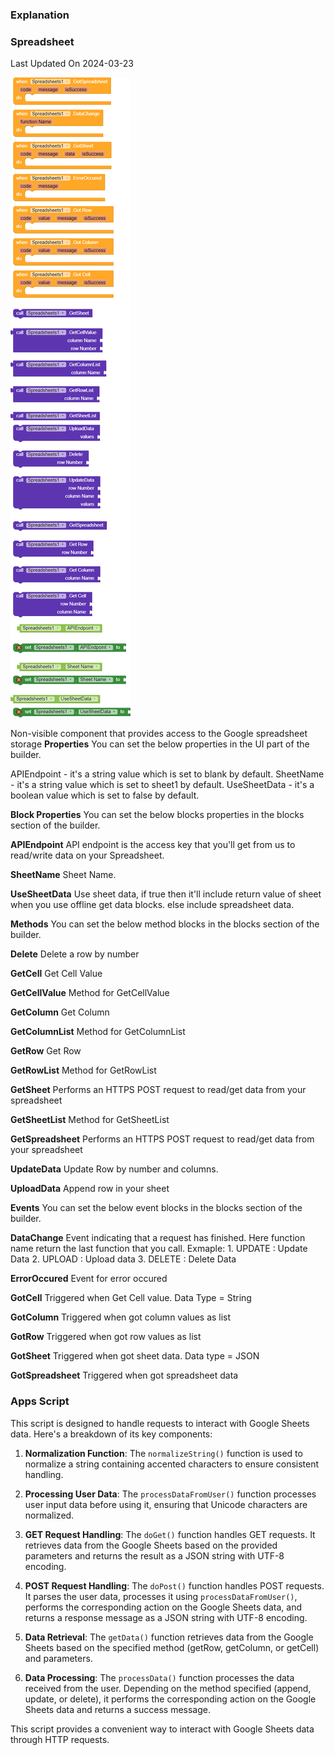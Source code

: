 ### Explanation
### Spreadsheet
Last Updated On 2024-03-23

![Blocks](/images/blocks.png)


Non-visible component that provides access to the Google spreadsheet storage
**Properties**
You can set the below properties in the UI part of the builder.

APIEndpoint - it's a string value which is set to blank by default.
SheetName - it's a string value which is set to sheet1 by default.
UseSheetData - it's a boolean value which is set to false by default.

**Block Properties**
You can set the below blocks properties in the blocks section of the builder.

**APIEndpoint**
API endpoint is the access key that you'll get from us to read/write data on your Spreadsheet.


**SheetName**
Sheet Name.


**UseSheetData**
Use sheet data, if true then it'll include return value of sheet when you use offline get data blocks. else include spreadsheet data.



**Methods**
You can set the below method blocks in the blocks section of the builder.

**Delete**
Delete a row by number

**GetCell**
Get Cell Value

**GetCellValue**
Method for GetCellValue

**GetColumn**
Get Column

**GetColumnList**
Method for GetColumnList

**GetRow**
Get Row

**GetRowList**
Method for GetRowList

**GetSheet**
Performs an HTTPS POST request to read/get data from your spreadsheet

**GetSheetList**
Method for GetSheetList

**GetSpreadsheet**
Performs an HTTPS POST request to read/get data from your spreadsheet

**UpdateData**
Update Row by number and columns.

**UploadData**
Append row in your sheet


**Events**
You can set the below event blocks in the blocks section of the builder.

**DataChange**
Event indicating that a request has finished. Here function name return the last function that you call. Exmaple: 1. UPDATE : Update Data 2. UPLOAD : Upload data 3. DELETE : Delete Data

**ErrorOccured**
Event for error occured

**GotCell**
Triggered when Get Cell value. Data Type = String

**GotColumn**
Triggered when got column values as list

**GotRow**
Triggered when got row values as list

**GotSheet**
Triggered when got sheet data. Data type = JSON

**GotSpreadsheet**
Triggered when got spreadsheet data



### Apps Script
This script is designed to handle requests to interact with Google Sheets data. Here's a breakdown of its key components:

1. **Normalization Function**: The `normalizeString()` function is used to normalize a string containing accented characters to ensure consistent handling.

2. **Processing User Data**: The `processDataFromUser()` function processes user input data before using it, ensuring that Unicode characters are normalized.

3. **GET Request Handling**: The `doGet()` function handles GET requests. It retrieves data from the Google Sheets based on the provided parameters and returns the result as a JSON string with UTF-8 encoding.

4. **POST Request Handling**: The `doPost()` function handles POST requests. It parses the user data, processes it using `processDataFromUser()`, performs the corresponding action on the Google Sheets data, and returns a response message as a JSON string with UTF-8 encoding.

5. **Data Retrieval**: The `getData()` function retrieves data from the Google Sheets based on the specified method (getRow, getColumn, or getCell) and parameters.

6. **Data Processing**: The `processData()` function processes the data received from the user. Depending on the method specified (append, update, or delete), it performs the corresponding action on the Google Sheets data and returns a success message.

This script provides a convenient way to interact with Google Sheets data through HTTP requests.
